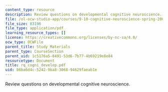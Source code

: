```yaml
---
content_type: resource
description: Review questions on developmental cognitive neuroscience.
file: /ol-ocw-studio-app/courses/9-10-cognitive-neuroscience-spring-2006/86ba6d4c52429ba8306894629faeab1e_rq_cogni_develop.pdf
file_size: 83196
file_type: application/pdf
learning_resource_types: []
license: https://creativecommons.org/licenses/by-nc-sa/4.0/
ocw_type: OCWFile
parent_title: Study Materials
parent_type: CourseSection
parent_uid: 1c5176a5-8491-53d6-7b77-4b69219e8e84
resourcetype: Document
title: rq_cogni_develop.pdf
uid: 86ba6d4c-5242-9ba8-3068-94629faeab1e
---
```

Review questions on developmental cognitive neuroscience.